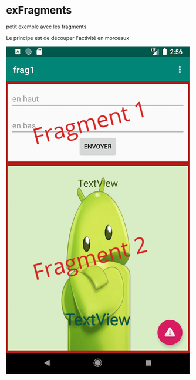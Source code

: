 # exFragments
petit exemple avec les fragments

Le principe est de découper l'activité en morceaux

![fragment](fragments.png)
